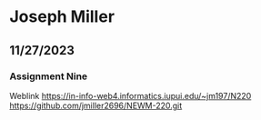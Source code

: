 # Joseph Miller
## 11/27/2023
### Assignment Nine
Weblink https://in-info-web4.informatics.iupui.edu/~jm197/N220
https://github.com/jmiller2696/NEWM-220.git

